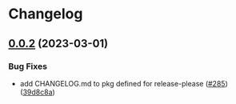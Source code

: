 # Changelog

## [0.0.2](https://github.com/cartyc/pubsec-declarative-toolkit/compare/solutions/hierarchy/client-env-v0.0.1...solutions/hierarchy/client-env/0.0.2) (2023-03-01)


### Bug Fixes

* add CHANGELOG.md to pkg defined for release-please ([#285](https://github.com/cartyc/pubsec-declarative-toolkit/issues/285)) ([39d8c8a](https://github.com/cartyc/pubsec-declarative-toolkit/commit/39d8c8a5c41a0c500385ec432039260672296daf))
